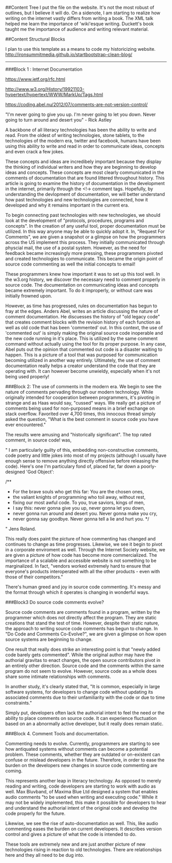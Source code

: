 ##Content Tree
I put the file on the website. It's not the most robust of outlines, but I believe it will do. On a sidenote, I am starting to realize how writing on the internet vastly differs from writing a book. The XML talk helped me learn the importance of 'wiki'esque writing. Duckett's book taught me the importance of audience and writing relevant material. 



##Content Structural Blocks

I plan to use this template as a means to code my historicizing website. http://ironsummitmedia.github.io/startbootstrap-clean-blog/

---

###Block 1 : Internet Documentation


https://www.ietf.org/rfc.html

http://www.w3.org/History/19921103-hypertext/hypertext/WWW/MarkUp/Tags.html

https://coding.abel.nu/2012/07/comments-are-not-version-control/

"I'm never going to give you up. I'm never going to let you down. Never going to turn around and desert you" - Rick Astley

A backbone of all literacy technologies has been the ability to write and read. From the oldest of writing technologies, stone tablets, to the technologies of the modern era, twitter and facebook, humans have been using this ability to write and read in order to communicate ideas, concepts and even crack a few jokes. 

These concepts and ideas are incredibely important because they display the thinking of individual writers and how they are beginning to develop ideas and concepts. These concepts are most clearly communicated in the comments of documentation that are found littered throughout history. This article is going to examine the history of documentation in the development in the internet, primarily through the <!-> comment tags. Hopefully, by understanding the devlopment of documentation, we will better understand how past technologies and new technologies are connected, how it developed and why it remains important in the current era. 

To begin connecting past technologies with new technologies, we should look at the development of "protocols, procedures, programs and concepts". In the creation of any useful tool, proper documentation must be utilized. In this way anyone may be able to quickly adopt it. In, "Request For Comments", we are given a snapshot or a glimpse on how the programmers across the US implement this process. They initially communicated through physcial mail, the use of a postal system. However, as the need for feedback became increasingly more pressing, these programmers pivoted and created technologies to communicate. This became the origin point of source code commenting as well the initial concepts to email! 

These programmers knew how important it was to set up this tool well. In the w3.org history, we discover the necessary need to comment properly in source code. The documentation on communicating ideas and concepts became extremely important. To do it improperly, or without care was initially frowned upon. 

However, as time has progressed, rules on documentation has begun to fray at the edges. Anders Abel, writes an article discussing the nature of comment documentation. He discuesses the history of "old legacy code" that creates comment blocks with the revision history of each function as well as old code that has been 'commented' out. In this context, the use of 'commented out' is simply making the original source code inoperable and the new code running in it's place. This is utilized by the same comment command without actually using the tool for its proper purpose. In any case, Abel puts out the opinion that commented out code is a disaster waiting to happen. This is a picture of a tool that was purposed for communication becoming utilized in another way entirely. Ultimately, the use of comment documentation really helps a creator understand the code that they are operating with. It can however become unwieldy, especially when it's not being used properly! 

###Block 2: The use of comments in the modern era. 
We begin to see the nature of comments pervading through our modern technology. While originally intended for cooperation between programmers, it's pivoting in strange and as Haas would say, "cussed" ways. We really get a picture of comments being used for non-purposed means in a brief exchange on stack overflow. Favorited over 4,700 times, this innocous thread simply asked the question, "What is the best comment in source code you have ever encountered." 

The results were amusing and "historically significant". The top rated comment, in source code! was, 

"	I am particularly guilty of this, embedding non-constructive comments, code poetry and little jokes into most of my projects (although I usually have enough sense to remove anything directly offensive before releasing the code). Here's one I'm particulary fond of, placed far, far down a poorly-designed 'God Object':

/**
* For the brave souls who get this far: You are the chosen ones,
* the valiant knights of programming who toil away, without rest,
* fixing our most awful code. To you, true saviors, kings of men,
* I say this: never gonna give you up, never gonna let you down,
* never gonna run around and desert you. Never gonna make you cry,
* never gonna say goodbye. Never gonna tell a lie and hurt you.
*/

" 
Jens Roland.

This really does paint the picture of how commenting has changed and continues to change as time progresses. Likewise, we see it begin to pivot in a corporate enviroment as well. Through the Internet Society website, we are given a picture of how code has become more commercialized. The importance of a scalable and accessible website is not something to be marginalized. In fact, "vendors worked extremely hard to ensure that everyone's products interoperated with all the other products - even with those of their competitors." 

There's human greed and joy in source code commenting. It's messy and the format through which it operates is changing in wonderful ways. 

###Block3 Do source code comments evolve? 

Source code comments are comments found in a program, written by the programmer which does not directly affect the program. They are static creations that stand the test of time. However, despite their static nature, the approach to writing source code comments has begun to change. In "Do Code and Comments Co-Evolve?", we are given a glimpse on how open source systems are beginning to change. 

One result that really does strike an interesting point is that "newly added code barely gets commented". While the original author may have the authorial gravitas to enact changes, the open source contributors pivot in an entirely other direction. Source code and the comments within the same program do not seem to evolve. However, source code as a whole does share some intimate relationships with comments. 

In another study, it's clearly stated that, "It is common, especially in large software systems, for developers to change code without updating its associated comments due to their unfamiliarity with the code or due to time constraints." 

Simply put, developers often lack the authorial intent to feel the need or the ability to place comments on source code. It can experience fluctuation based on an a abnormally active developer, but it really does remain static. 

###Block 4. Comment Tools and documentation. 

Commenting needs to evolve. Currently, programmers are starting to see how antiquated systems without comments can become a potential problem. These comments, whether they are outdated or on-existent can confuse or mislead developers in the future.  Therefore, in order to ease the burden on the developers new changes in source code commenting are coming. 

This represents another leap in literacy technology. As opposed to merely reading and writing, code developers are starting to work with audio as well. Max Bluvband, of Maxima Blue Ltd designed a system that enables audio comments "to be used when writing and executing code." While it may not be widely implemented, this make it possible for developers to hear and understand the authorial intent of the original code and develop the code properly for the future. 

Likewise, we see the rise of auto-documentation as well. This, like audio commenting eases the burden on current developers. It describes version control and gives a picture of what the code is intended to do. 

These tools are extremely new and are just another picture of new technologies rising in reaction to old technologies. There are relationships here and they all need to be dug into. 
